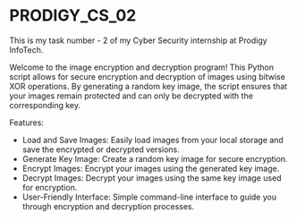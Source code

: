 # PRODIGY_CS_02
This is my task number - 2 of my Cyber Security internship at Prodigy InfoTech.

Welcome to the image encryption and decryption program! This Python script allows for secure encryption and decryption of images using bitwise XOR operations. By generating a random key image, the script ensures that your images remain protected and can only be decrypted with the corresponding key.

Features:
* Load and Save Images: Easily load images from your local storage and save the encrypted or decrypted versions.
* Generate Key Image: Create a random key image for secure encryption.
* Encrypt Images: Encrypt your images using the generated key image.
* Decrypt Images: Decrypt your images using the same key image used for encryption.
* User-Friendly Interface: Simple command-line interface to guide you through encryption and decryption processes.
